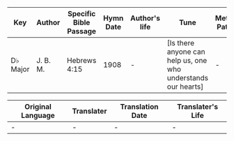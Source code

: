 Key | Author   | Specific Bible Passage     |Hymn Date |Author's life |Tune |Metrical Pattern   |Composer/Source
-- | --------- | ---------------------------|----------|--------------|-----|-------------------|-------------  
D♭ Major |J. B. M. |Hebrews 4:15 |1908 |- |[Is there anyone can help us, one who understands our hearts] |- |J. B. Mackay

Original Language | Translater | Translation Date   | Translater's Life  
----------------- | --------- | --------------------|-------------     
\- |- |- |-
